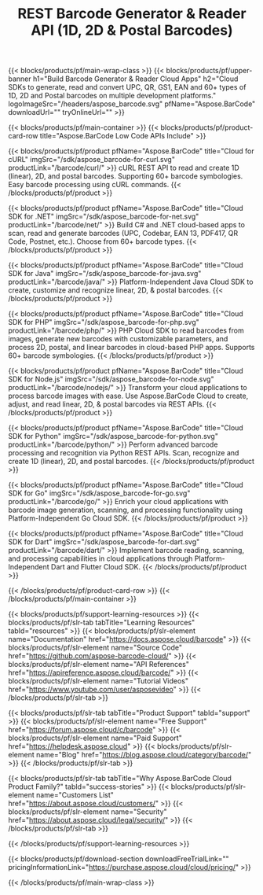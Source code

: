 ﻿---
title: REST Barcode Generator & Reader API (1D, 2D & Postal Barcodes)
description: Cloud SDKs to generate, read and convert UPC, QR, GS1, EAN and 60+ types of 1D, 2D and Postal barcodes on multiple development platforms
weight: 10
url: /family
---

{{< blocks/products/pf/main-wrap-class >}}
{{< blocks/products/pf/upper-banner h1="Build Barcode Generator & Reader Cloud Apps" h2="Cloud SDKs to generate, read and convert UPC, QR, GS1, EAN and 60+ types of 1D, 2D and Postal barcodes on multiple development platforms." logoImageSrc="/headers/aspose_barcode.svg" pfName="Aspose.BarCode" downloadUrl="" tryOnlineUrl="" >}}

{{< blocks/products/pf/main-container >}}
{{< blocks/products/pf/product-card-row title="Aspose.BarCode Low Code APIs Include" >}}

{{< blocks/products/pf/product pfName="Aspose.BarCode" title="Cloud for cURL" imgSrc="/sdk/aspose_barcode-for-curl.svg" productLink="/barcode/curl/" >}}
cURL REST API to read and create 1D (linear), 2D, and postal barcodes. Supporting 60+ barcode symbologies. Easy barcode processing using cURL commands.
{{< /blocks/products/pf/product >}}

{{< blocks/products/pf/product pfName="Aspose.BarCode" title="Cloud SDK for .NET" imgSrc="/sdk/aspose_barcode-for-net.svg" productLink="/barcode/net/" >}}
Build C# and .NET cloud-based apps to scan, read and generate barcodes (UPC, Codebar, EAN 13, PDF417, QR Code, Postnet, etc.). Choose from 60+ barcode types.
{{< /blocks/products/pf/product >}}

{{< blocks/products/pf/product pfName="Aspose.BarCode" title="Cloud SDK for Java" imgSrc="/sdk/aspose_barcode-for-java.svg" productLink="/barcode/java/" >}}
Platform-Independent Java Cloud SDK to create, customize and recognize linear, 2D, & postal barcodes.
{{< /blocks/products/pf/product >}}

{{< blocks/products/pf/product pfName="Aspose.BarCode" title="Cloud SDK for PHP" imgSrc="/sdk/aspose_barcode-for-php.svg" productLink="/barcode/php/" >}}
PHP Cloud SDK to read barcodes from images, generate new barcodes with customizable parameters, and process 2D, postal, and linear barcodes in cloud-based PHP apps. Supports 60+ barcode symbologies.
{{< /blocks/products/pf/product >}}

{{< blocks/products/pf/product pfName="Aspose.BarCode" title="Cloud SDK for Node.js" imgSrc="/sdk/aspose_barcode-for-node.svg" productLink="/barcode/nodejs/" >}}
Transform your cloud applications to process barcode images with ease. Use Aspose.BarCode Cloud to create, adjust, and read linear, 2D, & postal barcodes via REST APIs.
{{< /blocks/products/pf/product >}}

{{< blocks/products/pf/product pfName="Aspose.BarCode" title="Cloud SDK for Python" imgSrc="/sdk/aspose_barcode-for-python.svg" productLink="/barcode/python/" >}}
Perform advanced barcode processing and recognition via Python REST APIs. Scan, recognize and create 1D (linear), 2D, and postal barcodes.
{{< /blocks/products/pf/product >}}

{{< blocks/products/pf/product pfName="Aspose.BarCode" title="Cloud SDK for Go" imgSrc="/sdk/aspose_barcode-for-go.svg" productLink="/barcode/go/" >}}
Enrich your cloud applications with barcode image generation, scanning, and processing functionality using Platform-Independent Go Cloud SDK.
{{< /blocks/products/pf/product >}}

{{< blocks/products/pf/product pfName="Aspose.BarCode" title="Cloud SDK for Dart" imgSrc="/sdk/aspose_barcode-for-dart.svg" productLink="/barcode/dart/" >}}
Implement barcode reading, scanning, and processing capabilities in cloud applications through Platform-Independent Dart and Flutter Cloud SDK.
{{< /blocks/products/pf/product >}}

{{< /blocks/products/pf/product-card-row >}}
{{< /blocks/products/pf/main-container >}}

{{< blocks/products/pf/support-learning-resources >}}
{{< blocks/products/pf/slr-tab tabTitle="Learning Resources" tabId="resources" >}}
{{< blocks/products/pf/slr-element name="Documentation" href="https://docs.aspose.cloud/barcode" >}}
{{< blocks/products/pf/slr-element name="Source Code" href="https://github.com/aspose-barcode-cloud/" >}}
{{< blocks/products/pf/slr-element name="API References" href="https://apireference.aspose.cloud/barcode/" >}}
{{< blocks/products/pf/slr-element name="Tutorial Videos" href="https://www.youtube.com/user/asposevideo" >}}
{{< /blocks/products/pf/slr-tab >}}

{{< blocks/products/pf/slr-tab tabTitle="Product Support" tabId="support" >}}
{{< blocks/products/pf/slr-element name="Free Support" href="https://forum.aspose.cloud/c/barcode" >}}
{{< blocks/products/pf/slr-element name="Paid Support" href="https://helpdesk.aspose.cloud" >}}
{{< blocks/products/pf/slr-element name="Blog" href="https://blog.aspose.cloud/category/barcode/" >}}
{{< /blocks/products/pf/slr-tab >}}

{{< blocks/products/pf/slr-tab tabTitle="Why Aspose.BarCode Cloud Product Family?" tabId="success-stories" >}}
{{< blocks/products/pf/slr-element name="Customers List" href="https://about.aspose.cloud/customers/" >}}
{{< blocks/products/pf/slr-element name="Security" href="https://about.aspose.cloud/legal/security/" >}}
{{< /blocks/products/pf/slr-tab >}}

{{< /blocks/products/pf/support-learning-resources >}}

{{< blocks/products/pf/download-section downloadFreeTrialLink="" pricingInformationLink="https://purchase.aspose.cloud/cloud/pricing/" >}}

{{< /blocks/products/pf/main-wrap-class >}}

